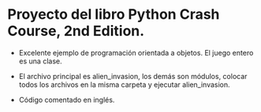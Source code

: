 # Proyecto del libro Python Crash Course, 2nd Edition.


- Excelente ejemplo de programación orientada a objetos. El juego entero es una clase.

- El archivo principal es alien_invasion, los demás son módulos, colocar todos los archivos en la misma carpeta y ejecutar alien_invasion.

- Código comentado en inglés.
